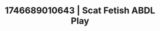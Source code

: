 ---
categories:
- Dominant softness
- AI-generated
- Digital erotica realm
- Sapphic desires
- Delirious pleasure
- Erotic duality
- ASMR
- Cosplay
image: /assets/images/1746689010643.jpg
layout: post
seo:
  description: Featured content with exclusive ABDL Play, Scat Fetish. HD images available.
  keywords: ABDL Play, Scat Fetish
  og_image: /assets/images/1746689010643.jpg
  schema_type: VisualArtwork
tags:
- '#1746689010643'
- ABDL Play
- Scat Fetish
title: 1746689010643 | Scat Fetish ABDL Play
---